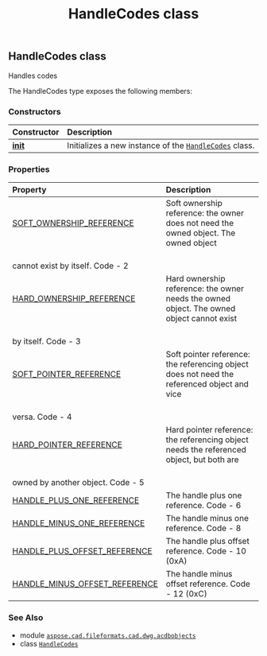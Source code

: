 ﻿---
title: HandleCodes class
second_title: Aspose.CAD for Python via .NET API References
description: 
type: docs
weight: 10
url: /python-net/aspose.cad.fileformats.cad.dwg.acdbobjects/handlecodes/
is_root: false
---

## HandleCodes class

Handles codes



The HandleCodes type exposes the following members:

### Constructors
| Constructor | Description |
| :- | :- |
| [__init__](/cad/python-net/aspose.cad.fileformats.cad.dwg.acdbobjects/handlecodes/__init__/#) | Initializes a new instance of the [`HandleCodes`](/cad/python-net/aspose.cad.fileformats.cad.dwg.acdbobjects/handlecodes) class. |


### Properties
| Property | Description |
| :- | :- |
| [SOFT_OWNERSHIP_REFERENCE](/cad/python-net/aspose.cad.fileformats.cad.dwg.acdbobjects/handlecodes/soft_ownership_reference) | Soft ownership reference: the owner does not need the owned object. The owned object<br/>cannot exist by itself. Code - 2 |
| [HARD_OWNERSHIP_REFERENCE](/cad/python-net/aspose.cad.fileformats.cad.dwg.acdbobjects/handlecodes/hard_ownership_reference) | Hard ownership reference: the owner needs the owned object. The owned object cannot exist<br/>by itself. Code - 3 |
| [SOFT_POINTER_REFERENCE](/cad/python-net/aspose.cad.fileformats.cad.dwg.acdbobjects/handlecodes/soft_pointer_reference) | Soft pointer reference: the referencing object does not need the referenced object and vice<br/>versa. Code - 4 |
| [HARD_POINTER_REFERENCE](/cad/python-net/aspose.cad.fileformats.cad.dwg.acdbobjects/handlecodes/hard_pointer_reference) | Hard pointer reference: the referencing object needs the referenced object, but both are<br/>owned by another object. Code - 5 |
| [HANDLE_PLUS_ONE_REFERENCE](/cad/python-net/aspose.cad.fileformats.cad.dwg.acdbobjects/handlecodes/handle_plus_one_reference) | The handle plus one reference. Code - 6 |
| [HANDLE_MINUS_ONE_REFERENCE](/cad/python-net/aspose.cad.fileformats.cad.dwg.acdbobjects/handlecodes/handle_minus_one_reference) | The handle minus one reference. Code - 8 |
| [HANDLE_PLUS_OFFSET_REFERENCE](/cad/python-net/aspose.cad.fileformats.cad.dwg.acdbobjects/handlecodes/handle_plus_offset_reference) | The handle plus offset reference. Code - 10 (0xA) |
| [HANDLE_MINUS_OFFSET_REFERENCE](/cad/python-net/aspose.cad.fileformats.cad.dwg.acdbobjects/handlecodes/handle_minus_offset_reference) | The handle minus offset reference. Code - 12 (0xC) |



### See Also
* module [`aspose.cad.fileformats.cad.dwg.acdbobjects`](..)
* class [`HandleCodes`](/cad/python-net/aspose.cad.fileformats.cad.dwg.acdbobjects/handlecodes)
